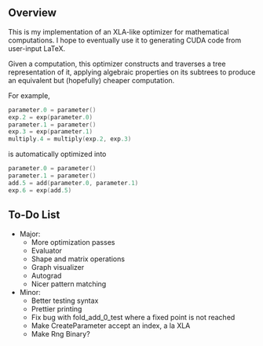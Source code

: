 ## Overview
This is my implementation of an XLA-like optimizer for mathematical computations. I hope to eventually use it to generating CUDA code from user-input LaTeX.

Given a computation, this optimizer constructs and traverses a tree representation of it, applying algebraic properties on its subtrees to produce an equivalent but (hopefully) cheaper computation.

For example,
```c++
parameter.0 = parameter()
exp.2 = exp(parameter.0)
parameter.1 = parameter()
exp.3 = exp(parameter.1)
multiply.4 = multiply(exp.2, exp.3)
```
is automatically optimized into
```c++
parameter.0 = parameter()
parameter.1 = parameter()
add.5 = add(parameter.0, parameter.1)
exp.6 = exp(add.5)
```

## To-Do List
- Major:
  - More optimization passes
  - Evaluator
  - Shape and matrix operations
  - Graph visualizer
  - Autograd
  - Nicer pattern matching
- Minor:
  - Better testing syntax
  - Prettier printing
  - Fix bug with fold_add_0_test where a fixed point is not reached
  - Make CreateParameter accept an index, a la XLA
  - Make Rng Binary?
